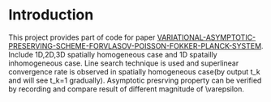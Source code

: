 # Introduction
This project provides part of code for paper [VARIATIONAL-ASYMPTOTIC-PRESERVING-SCHEME-FORVLASOV-POISSON-FOKKER-PLANCK-SYSTEM](https://arxiv.org/abs/2007.01969). Include 1D,2D,3D spatially homogeneous case and 1D spatailly inhomogeneous case. Line search technique is used and superlinear convergence rate is observed in spatially homogeneous case(by output t_k and will see t_k=1 gradually). Asymptotic presrving property can be verified by recording and compare result of different magnitude of \varepsilon.
